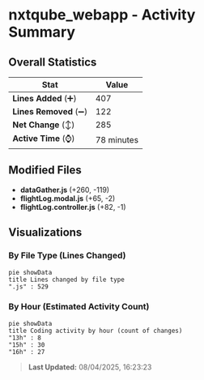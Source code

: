 # nxtqube_webapp - Activity Summary 

## Overall Statistics

| Stat                   | Value                                                             |
| ---------------------- | ----------------------------------------------------------------- |
| **Lines Added** (➕)   | 407                                          |
| **Lines Removed** (➖) | 122                                        |
| **Net Change** (↕)    | 285                |
| **Active Time** (⌚)   | 78 minutes |


## Modified Files
- **dataGather.js** (+260, -119)
- **flightLog.modal.js** (+65, -2)
- **flightLog.controller.js** (+82, -1)

## Visualizations

### By File Type (Lines Changed)

```mermaid
pie showData
title Lines changed by file type
".js" : 529
```

### By Hour (Estimated Activity Count)

```mermaid
pie showData
title Coding activity by hour (count of changes)
"13h" : 8
"15h" : 30
"16h" : 27
```


> **Last Updated:** 08/04/2025, 16:23:23